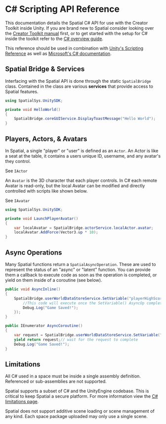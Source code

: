# C# Scripting API Reference

This documentation details the Spatial C# API for use with the Creator Toolkit inside Unity. If you are brand new to Spatial consider looking over the [Creator Toolkit manual](https://toolkit.spatial.io/docs) first, or to get started with the setup for C# inside the toolkit refer to the [C# overview guide](https://toolkit.spatial.io/docs/csharp).

This reference should be used in combination with [Unity's Scripting Reference](https://docs.unity3d.com/ScriptReference/) as well as [Microsoft's C# documentation](https://learn.microsoft.com/en-us/dotnet/csharp/).

## Spatial Bridge & Services

Interfacing with the Spatial API is done through the static `SpatialBridge` class. Contained in the class are various **services** that provide access to Spatial features.

```csharp
using SpatialSys.UnitySDK;

private void HelloWorld()
{
    SpatialBridge.coreGUIService.DisplayToastMessage("Hello World");
}
```

## Players, Actors, & Avatars

In Spatial, a single "player" or "user" is defined as an `Actor`. An Actor is like a seat at the table, it contains a users unique ID, username, and any avatar's they control.

See `IActor`

An `Avatar` is the 3D character that each player controls. In C# each remote Avatar is read-only, but the local Avatar can be modified and directly controlled with scripts like shown below.

See `IAvatar`

```csharp
using SpatialSys.UnitySDK;

private void LaunchPlayerAvatar()
{
    var localAvatar = SpatialBridge.actorService.localActor.avatar;
    localAvatar.AddForce(Vector3.up * 10);
}
```

## Async Operations

Many Spatial functions return a `SpatialAsyncOperation`. These are used to represent the status of an "async" or "latent" function. You can provide them a callback to execute code as soon as the operation is completed, or yield on them inside of a coroutine (see below).

```csharp
public void AsyncInline()
{
    SpatialBridge.userWorldDataStoreService.SetVariable("playerHighScore", 0).SetCompletedEvent((resp) => {
        //This code will execute once the SetVariable() AsyncOp completes
        Debug.Log("Game Saved!");
    });
}
```

```csharp
public IEnumerator AsyncCoroutine()
{
    var request = SpatialBridge.userWorldDataStoreService.SetVariable("playerHighScore", 0);
    yield return request;// wait for the request to complete
    Debug.Log("Game Saved!");
}
```

## Limitations

All C# used in a space must be inside a single assembly definition. Referenced or sub-assemblies are not supported.

Spatial supports a subset of C# and the UnityEngine codebase. This is critical to keep Spatial a secure platform. For more information view the [C# limitations page](https://toolkit.spatial.io/docs/csharp/limitations).

Spatial does not support additive scene loading or scene management of any kind. Each space package uploaded may only use a single scene.
